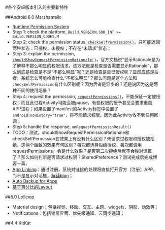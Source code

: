 #各个安卓版本引入的主要新特性

##Android 6.0 Marshamallo
+  [Runtime Permission System](http://android-developers.blogspot.jp/2015/08/building-better-apps-with-runtime.html)
  +  Step 1: check the platform, `Build.VERSION.SDK_INT >= Build.VERSION_CODES.M`
  +  Step 2: check the permission status, [`checkSelfPermission()`](http://goo.gl/T7vE7b)，只可能返回两种状态：已授权，未授权；不存在“未请求”状态；
  +  Step 3: explain the permission, [`shouldShowRequestPermissionRationale()`](http://goo.gl/bFyfVj)，官方文档说“显示Rationale是为了解释不那么明显的权限请求，该方法就是检查是否需要显示Rationale”，那么到底是检查是不是“不那么明显”呢？还是检查是否已授权呢？显然应该是后者，系统怎么可能检查什么“不那么明显”？那么问题是这个方法和`checkSelfPermission`有什么区别呢？因为后者是异步的？还是说因为这是两种不同的使用场景？
  +  Step 4: request the permission, [`requestPermissions()`](http://goo.gl/yNuizg)，不能保证一定被授权；而且此过程Activity可能会被pause，有些权限的授予甚至会要求重启APP进程；如果设置了manifest的Activity标签中设置了`android:noHistory="true"`，将不能请求权限，因为此Activity收不到任何回调；
  +  Step 5: handle the response, `onRequestPermissionResult()`
  +  TODO：测试，shouldShowRequestPermissionRationale和checkSelfPermission在效果上有没有什么区别？未请求过权限和授权被拒绝，这两个函数的效果有何区别？每次都选择拒绝授权，每次都调用requestPermissions，会是什么效果？是否第二次拒绝后就不会弹对话框了？那么如何判断是否请求过权限？SharedPreference？测试完成后完成博客一篇。
+  [App Linking](https://developer.android.com/preview/features/app-linking.html)：通过注册，系统对链接的处理将直接打开官方（注册）APP，而不是显示对话框，[解读blog](https://chris.orr.me.uk/android-app-linking-how-it-works/)；
+  [Auto Backup for Apps](http://developer.android.com/preview/backup/index.html)
+  [基于百分比的Layout](https://developer.android.com/reference/android/support/percent/package-summary.html)

##5.0 Lollipop
+  Material design：包括视觉、移动、交互、主题、widgets、阴影、动效等；
+  Notifications：包括锁屏界面、优先级通知、云同步通知；

##4.4 KitKat